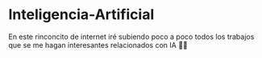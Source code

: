 # Inteligencia-Artificial
En este rinconcito de internet iré subiendo poco a poco todos los trabajos que se me hagan interesantes relacionados con IA 🤖🧠
